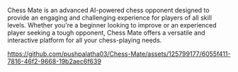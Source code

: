 Chess Mate is an advanced AI-powered chess opponent designed to provide an engaging and challenging experience for players of all skill levels. Whether you're a beginner looking to improve or an experienced player seeking a tough opponent, Chess Mate offers a versatile and interactive platform for all your chess-playing needs.


https://github.com/pushpalatha03/Chess-Mate/assets/125799177/6055f411-7816-46f2-9668-19b2aec6f639

